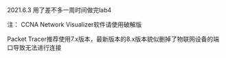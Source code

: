 2021.6.3  用了差不多一周时间做完lab4

注：
CCNA Network Visualizer软件请使用破解版

Packet Tracer推荐使用7.x版本，最新版本的8.x版本貌似删掉了物联网设备的端口导致无法进行连接
